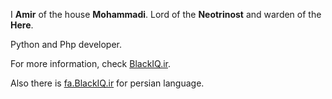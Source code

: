 I **Amir** of the house **Mohammadi**.
Lord of the **Neotrinost** and warden of the **Here**.

Python and Php developer.

For more information, check [BlackIQ.ir](https://blackiq.ir).

Also there is [fa.BlackIQ.ir](https://fa.blackiq.ir) for persian language.
